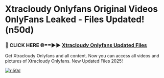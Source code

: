 # Xtracloudy Onlyfans Original Videos 0nlyFans Leaked - Files Updated! (n50d)

<h3>🔴 CLICK HERE 🌐==►► <a href="https://tinyurl.com/2m67pmp6" rel="nofollow">Xtracloudy Onlyfans Updated Files</a></h3>

Get Xtracloudy Onlyfans and all content. Now you can access all videos and pictures of Xtracloudy Onlyfans. New Updated Files 2025!

[![n50d](https://i.imgur.com/H4QAA4z.gif)](https://tinyurl.com/2m67pmp6)